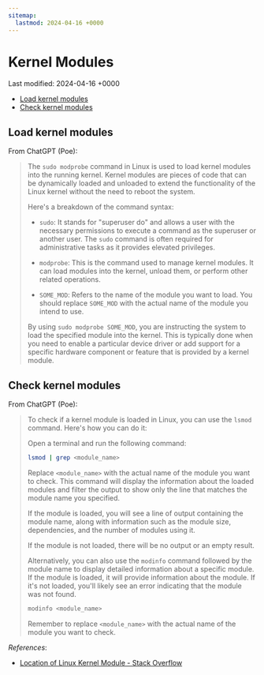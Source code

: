 ```yaml
---
sitemap:
  lastmod: 2024-04-16 +0000
---
```


# Kernel Modules

Last modified: 2024-04-16 +0000

- [Load kernel modules](#load-kernel-modules)
- [Check kernel modules](#check-kernel-modules)

## Load kernel modules

From ChatGPT (Poe):

> The `sudo modprobe` command in Linux is used to load kernel modules into the running kernel. Kernel modules are pieces of code that can be dynamically loaded and unloaded to extend the functionality of the Linux kernel without the need to reboot the system.
>
> Here's a breakdown of the command syntax:
>
> - `sudo`: It stands for "superuser do" and allows a user with the necessary permissions to execute a command as the superuser or another user. The `sudo` command is often required for administrative tasks as it provides elevated privileges.
>
> - `modprobe`: This is the command used to manage kernel modules. It can load modules into the kernel, unload them, or perform other related operations.
>
> - `SOME_MOD`: Refers to the name of the module you want to load. You should replace `SOME_MOD` with the actual name of the module you intend to use.
>
> By using `sudo modprobe SOME_MOD`, you are instructing the system to load the specified module into the kernel. This is typically done when you need to enable a particular device driver or add support for a specific hardware component or feature that is provided by a kernel module.

## Check kernel modules

From ChatGPT (Poe):

> To check if a kernel module is loaded in Linux, you can use the `lsmod` command. Here's how you can do it:
>
> Open a terminal and run the following command:
>
> ```bash
> lsmod | grep <module_name>
> ```
>
> Replace `<module_name>` with the actual name of the module you want to check. This command will display the information about the loaded modules and filter the output to show only the line that matches the module name you specified.
>
> If the module is loaded, you will see a line of output containing the module name, along with information such as the module size, dependencies, and the number of modules using it.
>
> If the module is not loaded, there will be no output or an empty result.
>
> Alternatively, you can also use the `modinfo` command followed by the module name to display detailed information about a specific module. If the module is loaded, it will provide information about the module. If it's not loaded, you'll likely see an error indicating that the module was not found.
>
> ```bash
> modinfo <module_name>
> ```
>
> Remember to replace `<module_name>` with the actual name of the module you want to check.

*References*:

- [Location of Linux Kernel Module - Stack Overflow](https://stackoverflow.com/questions/4654990/location-of-linux-kernel-module)
